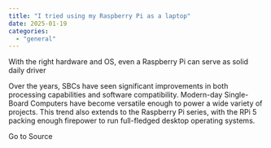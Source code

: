 ```yaml
---
title: "I tried using my Raspberry Pi as a laptop"
date: 2025-01-19
categories: 
  - "general"
---
```


With the right hardware and OS, even a Raspberry Pi can serve as solid daily driver

Over the years, SBCs have seen significant improvements in both processing capabilities and software compatibility. Modern-day Single-Board Computers have become versatile enough to power a wide variety of projects. This trend also extends to the Raspberry Pi series, with the RPi 5 packing enough firepower to run full-fledged desktop operating systems.

Go to Source

